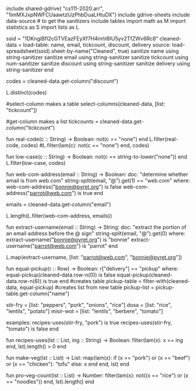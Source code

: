 include shared-gdrive(
  "cs111-2020.arr",
  "1imMXJxpNWFCUaawtzIJzPhbDuaLHtuDX")
include gdrive-sheets
include data-source # to get the sanitizers
include tables
import math as M
import statistics as S
import lists as L

ssid = "1DKngiBfI2cGTVEazFEyXf7H4mhl8IU5yv2TfZWv6Rc8"
cleaned-data =
  load-table: name, email, tickcount, discount, delivery
    source: load-spreadsheet(ssid).sheet-by-name("Cleaned", true)
    sanitize name using string-sanitizer
    sanitize email using string-sanitizer
    sanitize tickcount using num-sanitizer
    sanitize discount using string-sanitizer
    sanitize delivery using string-sanitizer
  end

codes = cleaned-data.get-column("discount")

L.distinct(codes)

#select-column makes a table
select-columns(cleaned-data, [list: "tickcount"])

#get-column makes a list
tickcounts = cleaned-data.get-column("tickcount")

fun real-code(c :: String) -> Boolean:
  not(c == "none")
end
L.filter(real-code, codes)
#L.filter(lam(c): not(c == "none") end, codes)

fun low-case(c :: String) -> Boolean:
  not(c == string-to-lower("none"))
end
L.filter(low-case, codes)

fun web-com-address(email :: String) -> Boolean:
  doc: "determine whether email is from web.com"
  string-split(email, "@").get(1) == "web.com"
where:
  web-com-address("bonnie@pyret.org") is false
  web-com-address("parrot@web.com") is true
end

emails = cleaned-data.get-column("email")

L.length(L.filter(web-com-address, emails))

fun extract-username(email :: String) -> String:
  doc: "extract the portion of an email address before the @ sign"
  string-split(email, "@").get(0)
where:
  extract-username("bonnie@pyret.org") is "bonnie"
  extract-username("parrot@web.com") is "parrot"
end

L.map(extract-username,
  [list: "parrot@web.com", "bonnie@pyret.org"])

fun equal-pickup(r :: Row) -> Boolean:
  r["delivery"] == "pickup"
where:
  equal-pickup(cleaned-data.row-n(0)) is false
  equal-pickup(cleaned-data.row-n(6)) is true
end
#creates table 
pickup-table = filter-with(cleaned-data, equal-pickup)
#creates list from new table
pickup-list = pickup-table.get-column("name")







stir-fry =
  [list: "peppers", "pork", "onions", "rice"]
dosa = [list: "rice", "lentils", "potato"]
misir-wot =
  [list: "lentils", "berbere", "tomato"]

examples:
  recipes-uses(stir-fry, "pork") is true
  recipes-uses(stir-fry, "tomato") is false
end

fun recipes-uses(lst :: List<String>, ing :: String) -> Boolean:
  filter(lam(x):
      x == ing
    end, lst).length() > 0
end

fun make-veg(lst :: List<String>) -> List<String>:
  map(lam(x):
      if (x == "pork") or (x == "beef") or (x == "chicken"):
      "tofu"
    else:
      x
    end
  end, lst)
end

fun pro-veg-count(lst :: List<String>) -> Number:
  filter(lam(x):
      not((x == "rice") or (x == "noodles"))
    end, lst).length()
end
